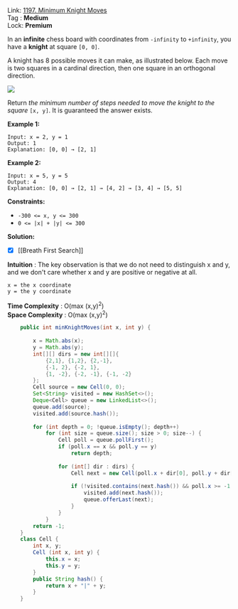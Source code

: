 Link: [1197. Minimum Knight Moves](https://leetcode.com/problems/minimum-knight-moves/) <br>
Tag : **Medium**<br>
Lock: **Premium**

In an **infinite** chess board with coordinates from `-infinity` to `+infinity`, you have a **knight** at square `[0, 0]`.

A knight has 8 possible moves it can make, as illustrated below. Each move is two squares in a cardinal direction, then one square in an orthogonal direction.

![](https://assets.leetcode.com/uploads/2018/10/12/knight.png)

Return _the minimum number of steps needed to move the knight to the square_ `[x, y]`. It is guaranteed the answer exists.

**Example 1:**
```
Input: x = 2, y = 1
Output: 1
Explanation: [0, 0] → [2, 1]
```

**Example 2:**
```
Input: x = 5, y = 5
Output: 4
Explanation: [0, 0] → [2, 1] → [4, 2] → [3, 4] → [5, 5]
```

**Constraints:**
-   `-300 <= x, y <= 300`
-   `0 <= |x| + |y| <= 300`

**Solution:**

- [x] [[Breath First Search]]

**Intuition** :
The key observation is that we do not need to distinguish x and y, and we don't care whether x and y are positive or negative at all.

```
x = the x coordinate
y = the y coordinate
```
**Time Complexity** : O(max (x,y)<sup>2</sup>)<br>
**Space Complexity** : O(max (x,y)<sup>2</sup>)

```java
    public int minKnightMoves(int x, int y) {
        
        x = Math.abs(x);
        y = Math.abs(y);
        int[][] dirs = new int[][]{
            {2,1}, {1,2}, {2,-1},
            {-1, 2}, {-2, 1},
            {1, -2}, {-2, -1}, {-1, -2}
        };
        Cell source = new Cell(0, 0);
        Set<String> visited = new HashSet<>();
        Deque<Cell> queue = new LinkedList<>();
        queue.add(source);
        visited.add(source.hash());
        
        for (int depth = 0; !queue.isEmpty(); depth++)
            for (int size = queue.size(); size > 0; size--) {
                Cell poll = queue.pollFirst();
                if (poll.x == x && poll.y == y)
                    return depth;
                
                for (int[] dir : dirs) {
                    Cell next = new Cell(poll.x + dir[0], poll.y + dir[1]);
                    
                    if (!visited.contains(next.hash()) && poll.x >= -1 && poll.y >= -1) {
                        visited.add(next.hash());
                        queue.offerLast(next);
                    }
                }
            }
        return -1;
    }
    class Cell {
        int x, y;
        Cell (int x, int y) {
            this.x = x;
            this.y = y;
        }
        public String hash() {
            return x + "|" + y;
        }
    }
```
